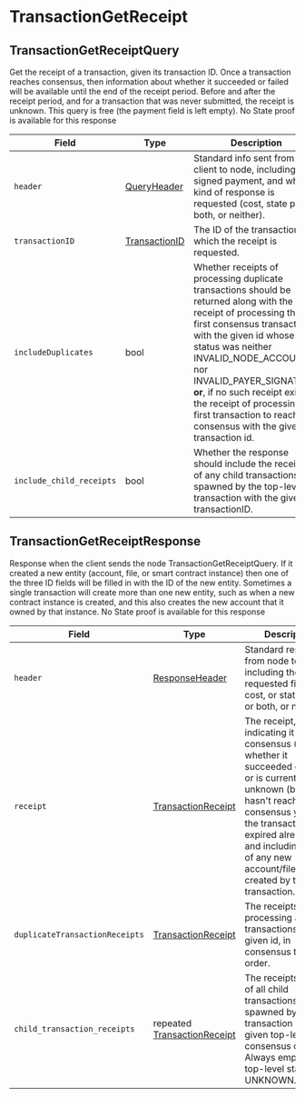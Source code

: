 # TransactionGetReceipt

## TransactionGetReceiptQuery

Get the receipt of a transaction, given its transaction ID. Once a transaction reaches consensus, then information about whether it succeeded or failed will be available until the end of the receipt period. Before and after the receipt period, and for a transaction that was never submitted, the receipt is unknown. This query is free (the payment field is left empty). No State proof is available for this response

| Field                    | Type                                                 | Description                                                                                                                                                                                                                                                                                                                                                                         |
| ------------------------ | ---------------------------------------------------- | ----------------------------------------------------------------------------------------------------------------------------------------------------------------------------------------------------------------------------------------------------------------------------------------------------------------------------------------------------------------------------------- |
| `header`                 | [QueryHeader](../miscellaneous/queryheader.md)       | Standard info sent from client to node, including the signed payment, and what kind of response is requested (cost, state proof, both, or neither).                                                                                                                                                                                                                                 |
| `transactionID`          | [TransactionID](../smart-contracts/transactionid.md) | The ID of the transaction for which the receipt is requested.                                                                                                                                                                                                                                                                                                                       |
| `includeDuplicates`      | bool                                                 | Whether receipts of processing duplicate transactions should be returned along with the receipt of processing the first consensus transaction with the given id whose status was neither INVALID\_NODE\_ACCOUNT nor INVALID\_PAYER\_SIGNATURE; **or**, if no such receipt exists, the receipt of processing the first transaction to reach consensus with the given transaction id. |
| `include_child_receipts` | bool                                                 | Whether the response should include the receipts of any child transactions spawned by the top-level transaction with the given transactionID.                                                                                                                                                                                                                                       |

## TransactionGetReceiptResponse

Response when the client sends the node TransactionGetReceiptQuery. If it created a new entity (account, file, or smart contract instance) then one of the three ID fields will be filled in with the ID of the new entity. Sometimes a single transaction will create more than one new entity, such as when a new contract instance is created, and this also creates the new account that it owned by that instance. No State proof is available for this response

| Field                          | Type                                                    | Description                                                                                                                                                                                                                                                                     |
| ------------------------------ | ------------------------------------------------------- | ------------------------------------------------------------------------------------------------------------------------------------------------------------------------------------------------------------------------------------------------------------------------------- |
| `header`                       | [ResponseHeader](responseheader.md)                     | Standard response from node to client, including the requested fields: cost, or state proof, or both, or neither                                                                                                                                                                |
| `receipt`                      | [TransactionReceipt](transactionreceipt.md)             | The receipt, indicating it reached consensus (and whether it succeeded or failed) or is currently unknown (because it hasn't reached consensus yet, or the transaction has expired already), and including the ID of any new account/file/instance created by that transaction. |
| `duplicateTransactionReceipts` | [TransactionReceipt](transactiongetreceipt.md)          | The receipts of processing all transactions with the given id, in consensus time order.                                                                                                                                                                                         |
| `child_transaction_receipts`   | repeated [TransactionReceipt](transactiongetreceipt.md) | The receipts (if any) of all child transactions spawned by the transaction with the given top-level id, in consensus order. Always empty if the top-level status is UNKNOWN.                                                                                                    |
